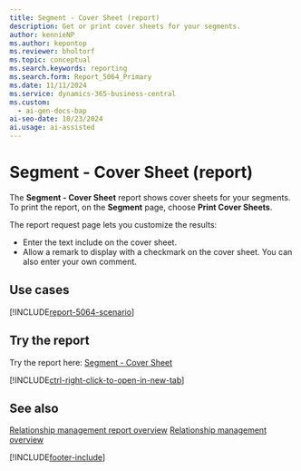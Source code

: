 ```yaml
---
title: Segment - Cover Sheet (report)
description: Get or print cover sheets for your segments. 
author: kennieNP
ms.author: kepontop
ms.reviewer: bholtorf
ms.topic: conceptual
ms.search.keywords: reporting
ms.search.form: Report_5064_Primary
ms.date: 11/11/2024
ms.service: dynamics-365-business-central
ms.custom:
  - ai-gen-docs-bap
ai-seo-date: 10/23/2024
ai.usage: ai-assisted
---
```


# Segment - Cover Sheet (report)

The **Segment - Cover Sheet** report shows cover sheets for your segments. To print the report, on the **Segment** page, choose **Print Cover Sheets**.

The report request page lets you customize the results:

- Enter the text include on the cover sheet.
- Allow a remark to display with a checkmark on the cover sheet. You can also enter your own comment.

## Use cases

[!INCLUDE[report-5064-scenario](../includes/report-5064-scenario-include.md)]

<!-- 

Prompt

Below is a report in an ERP system. Provide 3-4 use cases for different personas working with project management or finance for projects.

Format like this:    
  
As a <persona>, use the report to    
* use case 1  
* use case 2    

Do not capitalize the persona names. 

Do not start lines with "Use the data to"

## Report name
Segment - Cover Sheet

## Report description

### What the report does

### Use cases

Please include your data sources and URLs

-->

## Try the report

Try the report here: [Segment - Cover Sheet](https://businesscentral.dynamics.com?report=5064)

[!INCLUDE[ctrl-right-click-to-open-in-new-tab](../includes/ctrl-right-click-to-open-in-new-tab.md)]

## See also

[Relationship management report overview](../marketing-reports.md)
[Relationship management overview](../marketing-relationship-management.md)

[!INCLUDE[footer-include](../includes/footer-banner.md)]